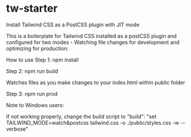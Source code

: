 # tw-starter

Install Tailwind CSS as a PostCSS plugin with JIT mode

This is a boilerplate for Tailwind CSS installed as a postCSS plugin and configured for two modes - Watching file changes for development and optimizing for production:

How to use
Step 1:
npm install

Step 2:
npm run build

Watches files as you make changes to your index.html within public folder

Step 3:
npm run prod

Note to Windows users:

If not working properly, change the build script to
"build": "set TAILWIND_MODE=watch&postcss tailwind.css -o ./public/styles.css -w --verbose"